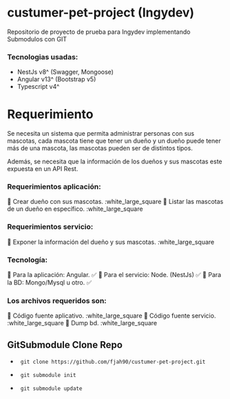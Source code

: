 # custumer-pet-project (Ingydev)
Repositorio de proyecto de prueba para Ingydev implementando Submodulos con GIT

### Tecnologias usadas:
* NestJs v8^ (Swagger, Mongoose)
* Angular v13^ (Bootstrap v5)
* Typescript v4^

# Requerimiento

Se necesita un sistema que permita administrar personas con sus mascotas, cada mascota tiene que tener un dueño y un dueño puede tener más de una mascota, las mascotas pueden ser de distintos tipos.

Además, se necesita que la información de los dueños y sus mascotas este expuesta en un API Rest.

### Requerimientos aplicación:

🚩 Crear dueño con sus mascotas.                        :white_large_square
🚩 Listar las mascotas de un dueño en específico.       :white_large_square

### Requerimientos servicio:

🚩 Exponer la información del dueño y sus mascotas.     :white_large_square

### Tecnología:
🚩 Para la aplicación: Angular.     :white_check_mark:
🚩 Para el servicio: Node. (NestJs) :white_check_mark:
🚩 Para la BD: Mongo/Mysql u otro.  :white_check_mark:

### Los archivos requeridos son:
🚩 Código fuente aplicativo.    :white_large_square
🚩 Código fuente servicio.      :white_large_square
🚩 Dump bd.                     :white_large_square

## GitSubmodule Clone Repo
-      git clone https://github.com/fjah90/custumer-pet-project.git
-      git submodule init
-      git submodule update
